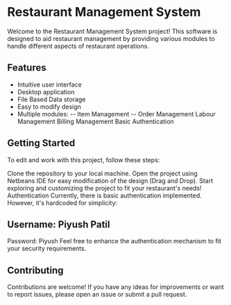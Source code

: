 # Restaurant Management System

Welcome to the Restaurant Management System project! This software is designed to aid restaurant management by providing various modules to handle different aspects of restaurant operations.

## Features
- Intuitive user interface
- Desktop application
- File Based Data storage
- Easy to modify design
- Multiple modules:
-- Item Management
-- Order Management
Labour Management
Billing Management
Basic Authentication

## Getting Started
To edit and work with this project, follow these steps:

Clone the repository to your local machine.
Open the project using Netbeans IDE for easy modification of the design (Drag and Drop).
Start exploring and customizing the project to fit your restaurant's needs!
Authentication
Currently, there is basic authentication implemented. However, it's hardcoded for simplicity:

## Username: Piyush Patil
Password: Piyush
Feel free to enhance the authentication mechanism to fit your security requirements.

## Contributing
Contributions are welcome! If you have any ideas for improvements or want to report issues, please open an issue or submit a pull request.
